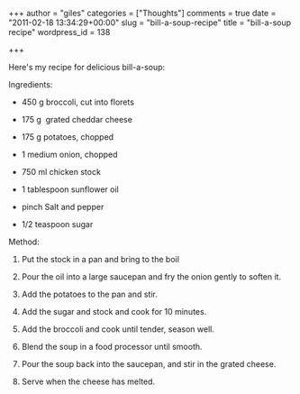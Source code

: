 +++
author = "giles"
categories = ["Thoughts"]
comments = true
date = "2011-02-18 13:34:29+00:00"
slug = "bill-a-soup-recipe"
title = "bill-a-soup recipe"
wordpress_id = 138

+++

Here's my recipe for delicious bill-a-soup:

Ingredients:



	
  * 450 g broccoli, cut into florets

	
  * 175 g  grated cheddar cheese

	
  * 175 g potatoes, chopped

	
  * 1 medium onion, chopped

	
  * 750 ml chicken stock

	
  * 1 tablespoon sunflower oil

	
  * pinch Salt and pepper

	
  * 1/2 teaspoon sugar


Method:

	
  1. Put the stock in a pan and bring to the boil

	
  2. Pour the oil into a large saucepan and fry  the onion gently to soften it.

	
  3. Add the potatoes to the pan and stir.

	
  4. Add the sugar and stock and cook for 10 minutes.

	
  5. Add the broccoli and cook until tender, season well.

	
  6. Blend the soup in a food processor until smooth.

	
  7. Pour the soup back into the saucepan,  and stir in the grated cheese.

	
  8. Serve when the cheese has melted.


